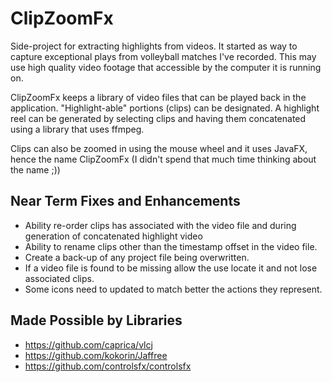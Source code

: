 # ClipZoomFx #
Side-project for extracting highlights from videos. It started as way to capture exceptional 
plays from volleyball matches I've recorded. This may use high 
quality video footage that accessible by the computer it is running
on.

ClipZoomFx keeps a library of video files that can be played
back in the application. "Highlight-able" portions (clips) can be designated.
A highlight reel can be generated by selecting clips and
having them concatenated using a library that uses ffmpeg.

Clips can also be zoomed in using the mouse wheel and it uses JavaFX, hence the
name ClipZoomFx (I didn't spend that much time thinking
about the name ;))

## Near Term Fixes and Enhancements ##

- Ability re-order clips has associated with the video
file and during generation of concatenated highlight video
- Ability to rename clips other than the timestamp offset 
in the video file.
- Create a back-up of any project file being overwritten.
- If a video file is found to be missing allow the use 
locate it and not lose associated clips.
- Some icons need to updated to match better the actions
they represent.

## Made Possible by Libraries ##
- https://github.com/caprica/vlcj
- https://github.com/kokorin/Jaffree
- https://github.com/controlsfx/controlsfx
